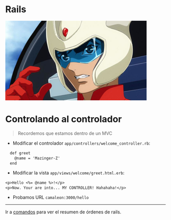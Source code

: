 
# Rails

![](images/koji-kabuto.png)

# Controlando al controlador

> Recordemos que estamos dentro de un MVC

* Modificar el controlador `app/controllers/welcome_controller.rb`:
```
  def greet
    @name = 'Mazinger-Z'
  end
```
* Modificar la vista `app/views/welcome/greet.html.erb`:
```
<p>Hello <%= @name %>!</p>
<p>Now. Your are into... MY CONTROLLER! Hahahaha!</p>
```
* Probamos URL `camaleon:3000/hello`

---

Ir a [comandos](99-commands.md) para ver el resumen de órdenes de rails.
